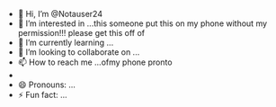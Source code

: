 - 👋 Hi, I’m @Notauser24
- 👀 I’m interested in ...this someone put this on my phone without my permission!!! please get this off of
- 🌱 I’m currently learning ...
- 💞️ I’m looking to collaborate on ...
- 📫 How to reach me ...ofmy phone pronto
- 
- 😄 Pronouns: ...
- ⚡ Fun fact: ...

<!---
Notauser24/Notauser24 is a ✨ special ✨ repository because its `README.md` (this file) appears on your GitHub profile.
You can click the Preview link to take a look at your changes.
--->
